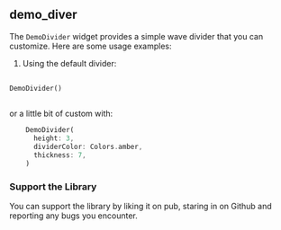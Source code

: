 ## demo_diver

The `DemoDivider` widget provides a simple wave divider that you can customize. Here are some usage examples:

1. Using the default divider:
```dart
   
DemoDivider()
    
```

or a little bit of custom with:
```dart 
    DemoDivider(
      height: 3,
      dividerColor: Colors.amber,
      thickness: 7,
    )
```

### Support the Library

You can support the library by liking it on pub, staring in on Github and reporting any bugs you
encounter.
